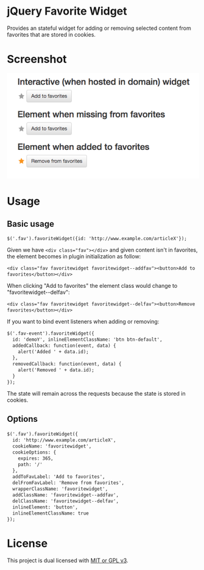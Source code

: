 # jQuery Favorite Widget
Provides an stateful widget for adding or removing selected content from
favorites that are stored in cookies.

# Screenshot

![Screenshot](demo.png)

# Usage

## Basic usage

```
$('.fav').favoriteWidget({id: 'http://www.example.com/articleX'});
```

Given we have ``<div class="fav"></div>`` and given content isn't in favorites,
the element becomes in plugin initialization as follow:
```
<div class="fav favoritewidget favoritewidget--addfav"><button>Add to favorites</button></div>
```

When clicking "Add to favorites" the element class would change to
"favoritewidget--delfav":
```
<div class="fav favoritewidget favoritewidget--delfav"><button>Remove favorites</button></div>
```

If you want to bind event listeners when adding or removing:
```
$('.fav-event').favoriteWidget({
  id: 'demoY', inlineElementClassName: 'btn btn-default',
  addedCallback: function(event, data) {
    alert('Added ' + data.id);
  },
  removedCallback: function(event, data) {
    alert('Removed ' + data.id);
  }
});
```

The state will remain across the requests because the state is stored in cookies.

## Options
```
$('.fav').favoriteWidget({
  id: 'http://www.example.com/articleX',
  cookieName: 'favoritewidget',
  cookieOptions: {
    expires: 365,
    path: '/'
  },
  addToFavLabel: 'Add to favorites',
  delFromFavLabel: 'Remove from favorites',
  wrapperClassName: 'favoritewidget',
  addClassName: 'favoritewidget--addfav',
  delClassName: 'favoritewidget--delfav',
  inlineElement: 'button',
  inlineElementClassName: true
});
```

# License
This project is dual licensed with [MIT or GPL v3](LICENSE).
